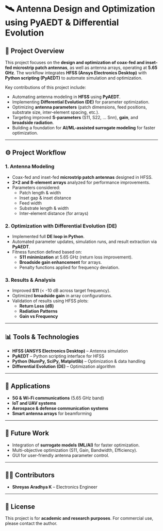 # 🛰️ Antenna Design and Optimization using PyAEDT & Differential Evolution  

## 📌 Project Overview  
This project focuses on the **design and optimization of coax-fed and inset-fed microstrip patch antennas**, as well as antenna arrays, operating at **5.65 GHz**. The workflow integrates **HFSS (Ansys Electronics Desktop)** with **Python scripting (PyAEDT)** to automate simulation and optimization.  

Key contributions of this project include:  
- Automating antenna modeling in **HFSS** using **PyAEDT**.  
- Implementing **Differential Evolution (DE)** for parameter optimization.  
- Optimizing **antenna parameters** (patch dimensions, feed positions, substrate size, inter-element spacing, etc.).  
- Targeting improved **S-parameters** (S11, S22, … Snn), **gain**, and **broadside radiation**.  
- Building a foundation for **AI/ML-assisted surrogate modeling** for faster optimization.  

---

## ⚙️ Project Workflow  

### 1. Antenna Modeling  
- Coax-fed and inset-fed **microstrip patch antennas** designed in HFSS.  
- **2×2 and 8-element arrays** analyzed for performance improvements.  
- Parameters considered:  
  - Patch length & width  
  - Inset gap & inset distance  
  - Feed width  
  - Substrate length & width  
  - Inter-element distance (for arrays)  

### 2. Optimization with Differential Evolution (DE)  
- Implemented full **DE loop in Python**.  
- Automated parameter updates, simulation runs, and result extraction via **PyAEDT**.  
- Fitness function defined based on:  
  - **S11 minimization** at 5.65 GHz (return loss improvement).  
  - **Broadside gain enhancement** for arrays.  
  - Penalty functions applied for frequency deviation.  

### 3. Results & Analysis  
- Improved **S11** (< -10 dB across target frequency).  
- Optimized **broadside gain** in array configurations.  
- Validation of results using HFSS plots:  
  - **Return Loss (dB)**  
  - **Radiation Patterns**  
  - **Gain vs Frequency**  

---

## 📊 Tools & Technologies  
- **HFSS (ANSYS Electronics Desktop)** – Antenna simulation  
- **PyAEDT** – Python scripting interface for HFSS  
- **Python (NumPy, SciPy, Matplotlib)** – Optimization & data handling  
- **Differential Evolution (DE)** – Optimization algorithm  

---

## 🚀 Applications  
- **5G & Wi-Fi communications** (5.65 GHz band)  
- **IoT and UAV systems**  
- **Aerospace & defense communication systems**  
- **Smart antenna arrays** for beamforming  

---

## 🔮 Future Work  
- Integration of **surrogate models (ML/AI)** for faster optimization.  
- Multi-objective optimization (S11, Gain, Bandwidth, Efficiency).   
- GUI for user-friendly antenna parameter control.  

---

## 👨‍💻 Contributors  
- **Shreyas Aradhya K** – Electronics Engineer    

---

## 📜 License  
This project is for **academic and research purposes**. For commercial use, please contact the author.  
